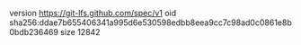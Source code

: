 version https://git-lfs.github.com/spec/v1
oid sha256:ddae7b655406341a995d6e530598edbb8eea9cc7c98ad0c0861e8b0bdb236469
size 12842
